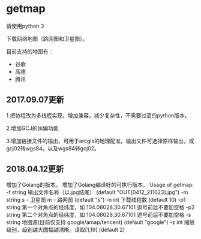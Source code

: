 # getmap

请使用python 3

下载网络地图（路网图和卫星图）。

目前支持的地图有：
- 谷歌 
- 高德 
- 腾讯



## 2017.09.07更新
1.把协程改为多线程实现，增加兼容，减少复杂性，不需要过高的python版本。

2.增加GCJ的纠偏功能

3.增加链接文件的输出，可用于arcgis的地理配准。输出文件可选择原样输出，或gcj02转wgs84，以及wgs84转gcj02。


## 2018.04.12更新

增加了Golang的版本。
增加了Golang编译好的可执行版本。
Usage of getmap:
  -f string
        输出文件名称（以.jpg结尾） (default "OUT[0412_211623].jpg")
  -m string
        s - 卫星图   m - 路网图 (default "s")
  -n int
        下载线程数 (default 10)
  -p1 string
        第一个对角点的经纬度，如 104.08028,30.67101 逗号前后不要加空格
  -p2 string
        第二个对角点的经纬度，如 104.08028,30.67101 逗号前后不要加空格
  -s string
        地图源(目前仅支持 google/amap/tencent) (default "google")
  -z int
        缩放级别，级别越大图幅越清晰。请取[1,19] (default 2)
